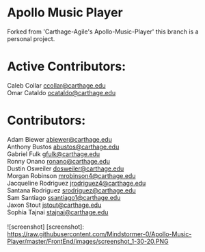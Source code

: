 # Apollo Music Player

Forked from 'Carthage-Agile's Apollo-Music-Player' this branch is a personal project.

# Active Contributors:
Caleb Collar <ccollar@carthage.edu><br>
Omar Cataldo <ocataldo@carthage.edu><br>

# Contributors:
Adam Biewer <abiewer@carthage.edu><br>
Anthony Bustos <abustos@carthage.edu><br>
Gabriel Fulk <gfulk@carthage.edu><br>
Ronny Onano <ronano@carthage.edu><br>
Dustin Osweiler <dosweiler@carthage.edu><br>
Morgan Robinson <mrobinson4@carthage.edu><br>
Jacqueline Rodriguez <jrodriguez4@carthage.edu><br>
Santana Rodriguez <srodriguez@carthage.edu><br>
Sam Santiago <ssantiago1@carthage.edu><br>
Jaxon Stout <jstout@carthage.edu><br>
Sophia Tajnai <stajnai@carthage.edu><br>
<br>
![screenshot]
[screenshot]: https://raw.githubusercontent.com/Mindstormer-0/Apollo-Music-Player/master/FrontEnd/images/screenshot_1-30-20.PNG
